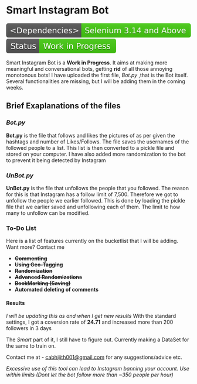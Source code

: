 <h1>Smart Instagram Bot</h1>

<img src="_Dependencies_-Selenium_3.14_and_Above-_brightgreen_.svg">  <img src = "Status-Work in Progress-success.svg">

Smart Instagram Bot is a <b>Work in Progress</b>. It aims at making more meaningful and conversational bots, getting  <b>rid</b> of all those annoying monotonous bots! I have uploaded the first file, <i>Bot.py</i> ,that is the Bot itself. Several functionalities are missing, but I will be adding them in the coming weeks.

<h2> Brief Exaplanations of the files</h2>

<h3><i>Bot.py</i></h3>
<b>Bot.py</b> is the file that follows and likes the pictures of as per given the hashtags and number of Likes/Follows. The file saves the usernames of the followed people to a list. This list is then converted to a pickle file and stored on your computer. I have also added more randomization to the bot to prevent it being detected by Instagram


<h3><i>UnBot.py</i></h3>
<b>UnBot.py</b> is the file that unfollows the people that you followed. The reason for this is that Instagram has a follow limit of 7,500. Therefore we got to unfollow the people we earlier followed. This is done by loading the pickle file that we earlier saved and unfollowing each of them. The limit to how many to unfollow can be modified.

<h3>To-Do List</h3>

Here is a list of features currently on the bucketlist that I will be adding. Want more? Contact me
  <ul>
  <li><strike><b>Commenting</b></strike></li>
  <li><strike><b>Using Geo-Tagging</b></strike></li>
  <li><strike><b>Randomization</b></strike></li>
  <li><b><strike>Advanced Randomizations</strike></b></li>
  <li><b><strike>BookMarking (Saving)</strike></b></li>
  <li><b>Automated deleting of comments</b></li>
  
 </ul>

<h4>Results</h4>
<i> I will be updating this as and when I get new results</i>
With the standard settings, I got a coversion rate of <b>24.71</b> and increased more than 200 followers in 3 days 

The <i>Smart</i> part of it, I still have to figure out. Currently making a DataSet for the same to train on.

Contact me at - cabhijith001@gmail.com for any suggestions/advice etc.


<i> Excessive use of this tool can lead to Instagram banning your account. Use within limits (Dont let the bot follow more than ~350 people per hour) </i>
